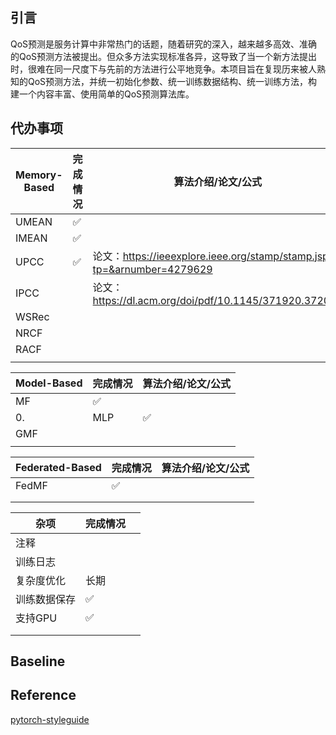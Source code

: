 ## 引言

QoS预测是服务计算中非常热门的话题，随着研究的深入，越来越多高效、准确的QoS预测方法被提出。但众多方法实现标准各异，这导致了当一个新方法提出时，很难在同一尺度下与先前的方法进行公平地竞争。本项目旨在复现历来被人熟知的QoS预测方法，并统一初始化参数、统一训练数据结构、统一训练方法，构建一个内容丰富、使用简单的QoS预测算法库。

## 代办事项


| Memory-Based | 完成情况 | 算法介绍/论文/公式                                                     |
| -------------- | ---------- | ------------------------------------------------------------------------ |
| UMEAN        | ✅       |                                                                        |
| IMEAN        | ✅       |                                                                        |
| UPCC         | ✅       | 论文：https://ieeexplore.ieee.org/stamp/stamp.jsp?tp=&arnumber=4279629 |
| IPCC         |          | 论文：https://dl.acm.org/doi/pdf/10.1145/371920.372071                 |
| WSRec        |          |                                                                        |
| NRCF         |          |                                                                        |
| RACF         |          |                                                                        |
|              |          |                                                                        |


| Model-Based | 完成情况 | 算法介绍/论文/公式 |
| ------------- | ---------- | -------------------- |
| MF          | ✅       |                    |
| 0.          | MLP      | ✅                 |
| GMF         |          |                    |
|             |          |                    |


| Federated-Based | 完成情况 | 算法介绍/论文/公式 |
| ----------------- | ---------- | -------------------- |
| FedMF           | ✅       |                    |
|                 |          |                    |
|                 |          |                    |


| 杂项         | 完成情况 |  |
| -------------- | ---------- | -- |
| 注释         |          |  |
| 训练日志     |          |  |
| 复杂度优化   | 长期     |  |
| 训练数据保存 | ✅       |  |
| 支持GPU      | ✅       |  |
|              |          |  |
|              |          |  |

## Baseline

## Reference

[pytorch-styleguide](https://github.com/IgorSusmelj/pytorch-styleguide)
